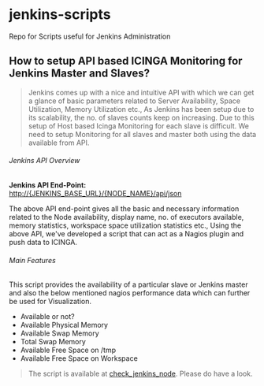 # jenkins-scripts

Repo for Scripts useful for Jenkins Administration

## How to setup API based ICINGA Monitoring for Jenkins Master and Slaves?

> Jenkins comes up with a nice and intuitive API with which we can get a glance of basic parameters related to Server Availability, Space Utilization, Memory Utilization etc., As Jenkins has been setup due to its scalability, the no. of slaves counts keep on increasing. Due to this setup of Host based Icinga Monitoring for each slave is difficult. We need to setup Monitoring for all slaves and master both using the data available from API.

###### Jenkins API Overview

**Jenkins API End-Point:** [http://{JENKINS_BASE_URL}/{NODE_NAME}/api/json](http://{JENKINS_BASE_URL}/{NODE_NAME}/api/json)

The above API end-point gives all the basic and necessary information related to the Node availability, display name, no. of executors available, memory statistics, workspace space utilization statistics etc., Using the above API, we've developed a script that can act as a Nagios plugin and push data to ICINGA.

###### Main Features
This script provides the availability of a particular slave or Jenkins master and also the below mentioned nagios performance data which can further be used for Visualization.
- Available or not?
- Available Physical Memory
- Available Swap Memory
- Total Swap Memory
- Available Free Space on /tmp
- Available Free Space on Workspace

> The script is available at [check_jenkins_node](https://github.com/manojakondi/jenkins-scripts/blob/master/check_jenkins_node). Please do have a look.
